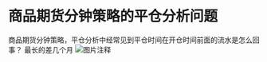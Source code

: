 # 商品期货分钟策略的平仓分析问题

商品期货分钟策略，平仓分析中经常见到平仓时间在开仓时间前面的流水是怎么回事？
最长的差几个月
![![图片注释](http://storage-uqer.datayes.com/58363a63228e5ba295a90e0f/6be87bfc-d331-11e6-8a64-0242ac140002)](http://storage-uqer.datayes.com/58363a63228e5ba295a90e0f/6be87bfc-d331-11e6-8a64-0242ac140002)